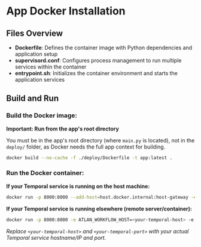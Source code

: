 
# App Docker Installation

## Files Overview
- **Dockerfile**: Defines the container image with Python dependencies and application setup
- **supervisord.conf**: Configures process management to run multiple services within the container
- **entrypoint.sh**: Initializes the container environment and starts the application services

## Build and Run

### Build the Docker image:

**Important: Run from the app's root directory**

You must be in the app's root directory (where `main.py` is located), not in the `deploy/` folder, as Docker needs the full app context for building.
```bash
docker build --no-cache -f ./deploy/Dockerfile -t app:latest .
```

### Run the Docker container:

**If your Temporal service is running on the host machine:**
```bash
docker run -p 8000:8000 --add-host=host.docker.internal:host-gateway -e ATLAN_WORKFLOW_HOST=host.docker.internal -e ATLAN_WORKFLOW_PORT=7233 --user 1000:1000 app
```

**If your Temporal service is running elsewhere (remote server/container):**
```bash
docker run -p 8000:8000 -e ATLAN_WORKFLOW_HOST=<your-temporal-host> -e ATLAN_WORKFLOW_PORT=<your-temporal-port> --user 1000:1000 app
```
*Replace `<your-temporal-host>` and `<your-temporal-port>` with your actual Temporal service hostname/IP and port.*
